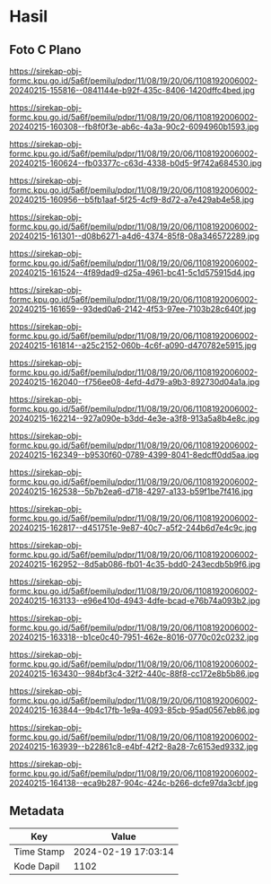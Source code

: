 # Hasil

## Foto C Plano

https://sirekap-obj-formc.kpu.go.id/5a6f/pemilu/pdpr/11/08/19/20/06/1108192006002-20240215-155816--0841144e-b92f-435c-8406-1420dffc4bed.jpg

https://sirekap-obj-formc.kpu.go.id/5a6f/pemilu/pdpr/11/08/19/20/06/1108192006002-20240215-160308--fb8f0f3e-ab6c-4a3a-90c2-6094960b1593.jpg

https://sirekap-obj-formc.kpu.go.id/5a6f/pemilu/pdpr/11/08/19/20/06/1108192006002-20240215-160624--fb03377c-c63d-4338-b0d5-9f742a684530.jpg

https://sirekap-obj-formc.kpu.go.id/5a6f/pemilu/pdpr/11/08/19/20/06/1108192006002-20240215-160956--b5fb1aaf-5f25-4cf9-8d72-a7e429ab4e58.jpg

https://sirekap-obj-formc.kpu.go.id/5a6f/pemilu/pdpr/11/08/19/20/06/1108192006002-20240215-161301--d08b6271-a4d6-4374-85f8-08a346572289.jpg

https://sirekap-obj-formc.kpu.go.id/5a6f/pemilu/pdpr/11/08/19/20/06/1108192006002-20240215-161524--4f89dad9-d25a-4961-bc41-5c1d575915d4.jpg

https://sirekap-obj-formc.kpu.go.id/5a6f/pemilu/pdpr/11/08/19/20/06/1108192006002-20240215-161659--93ded0a6-2142-4f53-97ee-7103b28c640f.jpg

https://sirekap-obj-formc.kpu.go.id/5a6f/pemilu/pdpr/11/08/19/20/06/1108192006002-20240215-161814--a25c2152-060b-4c6f-a090-d470782e5915.jpg

https://sirekap-obj-formc.kpu.go.id/5a6f/pemilu/pdpr/11/08/19/20/06/1108192006002-20240215-162040--f756ee08-4efd-4d79-a9b3-892730d04a1a.jpg

https://sirekap-obj-formc.kpu.go.id/5a6f/pemilu/pdpr/11/08/19/20/06/1108192006002-20240215-162214--927a090e-b3dd-4e3e-a3f8-913a5a8b4e8c.jpg

https://sirekap-obj-formc.kpu.go.id/5a6f/pemilu/pdpr/11/08/19/20/06/1108192006002-20240215-162349--b9530f60-0789-4399-8041-8edcff0dd5aa.jpg

https://sirekap-obj-formc.kpu.go.id/5a6f/pemilu/pdpr/11/08/19/20/06/1108192006002-20240215-162538--5b7b2ea6-d718-4297-a133-b59f1be7f416.jpg

https://sirekap-obj-formc.kpu.go.id/5a6f/pemilu/pdpr/11/08/19/20/06/1108192006002-20240215-162817--d451751e-9e87-40c7-a5f2-244b6d7e4c9c.jpg

https://sirekap-obj-formc.kpu.go.id/5a6f/pemilu/pdpr/11/08/19/20/06/1108192006002-20240215-162952--8d5ab086-fb01-4c35-bdd0-243ecdb5b9f6.jpg

https://sirekap-obj-formc.kpu.go.id/5a6f/pemilu/pdpr/11/08/19/20/06/1108192006002-20240215-163133--e96e410d-4943-4dfe-bcad-e76b74a093b2.jpg

https://sirekap-obj-formc.kpu.go.id/5a6f/pemilu/pdpr/11/08/19/20/06/1108192006002-20240215-163318--b1ce0c40-7951-462e-8016-0770c02c0232.jpg

https://sirekap-obj-formc.kpu.go.id/5a6f/pemilu/pdpr/11/08/19/20/06/1108192006002-20240215-163430--984bf3c4-32f2-440c-88f8-cc172e8b5b86.jpg

https://sirekap-obj-formc.kpu.go.id/5a6f/pemilu/pdpr/11/08/19/20/06/1108192006002-20240215-163844--9b4c17fb-1e9a-4093-85cb-95ad0567eb86.jpg

https://sirekap-obj-formc.kpu.go.id/5a6f/pemilu/pdpr/11/08/19/20/06/1108192006002-20240215-163939--b22861c8-e4bf-42f2-8a28-7c6153ed9332.jpg

https://sirekap-obj-formc.kpu.go.id/5a6f/pemilu/pdpr/11/08/19/20/06/1108192006002-20240215-164138--eca9b287-904c-424c-b266-dcfe97da3cbf.jpg


## Metadata

| Key        | Value               |
| ---------- | ------------------- |
| Time Stamp | 2024-02-19 17:03:14 |
| Kode Dapil | 1102                |



